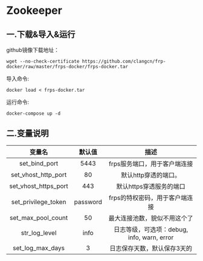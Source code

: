 # Zookeeper

## 一.下载&导入&运行
github镜像下载地址：

```
wget --no-check-certificate https://github.com/clangcn/frp-docker/raw/master/frps-docker/frps-docker.tar
```

导入命令:

```
docker load < frps-docker.tar
```

运行命令:

```
docker-compose up -d
```
## 二.变量说明

|变量名|默认值|描述|
|:-:|:-:|:-:| 
|set_bind_port|5443|frps服务端口，用于客户端连接|
|set_vhost_http_port|80|默认http穿透的端口。|
|set_vhost_https_port|	443|默认https穿透服务的端口|
|set_privilege_token|password|frps的特权密码，用于客户端连接|
|set_max_pool_count	|50|最大连接池数，貌似不用这个了|
|str_log_level|info|日志等级，可选项：debug, info, warn, error|
|set_log_max_days|3|日志保存天数，默认保存3天的|